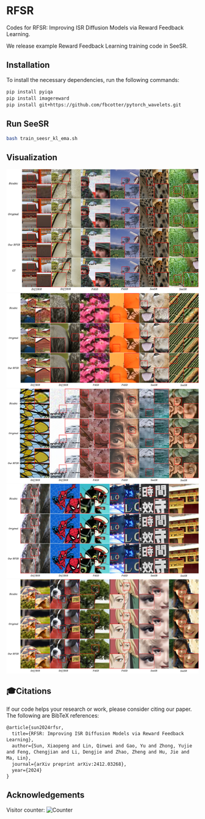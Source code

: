 # RFSR

Codes for RFSR: Improving ISR Diffusion Models via Reward Feedback Learning.

We release example Reward Feedback Learning training code in SeeSR.

## Installation

To install the necessary dependencies, run the following commands:

```bash
pip install pyiqa
pip install imagereward
pip install git+https://github.com/fbcotter/pytorch_wavelets.git
```

## Run SeeSR

```bash
bash train_seesr_kl_ema.sh
```
## Visualization

![Sample 1](asserts/vis_image.jpg)
![Sample 2](asserts/supp_img1.jpg)
![Sample 3](asserts/supp_img2.jpg)
![Sample 4](asserts/supp_img3.jpg)
![Sample 5](asserts/supp_img4.jpg)

## 🎓Citations
If our code helps your research or work, please consider citing our paper.
The following are BibTeX references:

```
@article{sun2024rfsr,
  title={RFSR: Improving ISR Diffusion Models via Reward Feedback Learning},
  author={Sun, Xiaopeng and Lin, Qinwei and Gao, Yu and Zhong, Yujie and Feng, Chengjian and Li, Dengjie and Zhao, Zheng and Hu, Jie and Ma, Lin},
  journal={arXiv preprint arXiv:2412.03268},
  year={2024}
}
```

## Acknowledgements

Visitor counter: ![Counter](https://counter.jerryz.com.cn/counter?name=rfsr)
